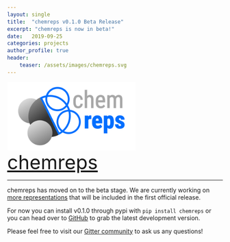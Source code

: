 ```yaml
---
layout: single
title:  "chemreps v0.1.0 Beta Release"
excerpt: "chemreps is now in beta!"
date:   2019-09-25
categories: projects
author_profile: true
header:
    teaser: /assets/images/chemreps.svg
---
```

<div style="font-size:0;">
    <img src="/assets/images/chemreps.svg" width="300">
</div>
<a style="clear:left;font-size:45px;"  href="https://github.com/chemreps/chemreps">chemreps </a>

-----------

chemreps has moved on to the beta stage. We are currently working on [more representations](https://github.com/chemreps/chemreps/projects/1) that will be included in the first official release.    

For now you can install v0.1.0 through pypi with `pip install chemreps` or you can head over to [GitHub](https://github.com/chemreps/chemreps) to grab the latest development version.

Please feel free to visit our [Gitter community](https://gitter.im/chemreps/community) to ask us any questions!
